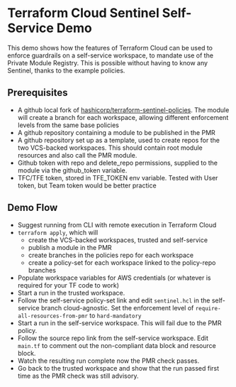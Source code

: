 # Terraform Cloud Sentinel Self-Service Demo

This demo shows how the features of Terraform Cloud can be used to enforce guardrails on a self-service workspace, to mandate use of the Private Module Registry. This is possible without having to know any Sentinel, thanks to the example policies.


## Prerequisites
- A github local fork of [hashicorp/terraform-sentinel-policies](https://github.com/hashicorp/terraform-sentinel-policies). The module will create a branch for each workspace, allowing different enforcement levels from the same base policies
- A github repository containing a module to be published in the PMR
- A github repository set up as a template, used to create repos for the two VCS-backed workspaces. This should contain root module resources and also call the PMR module.
- Github token with repo and delete_repo permissions, supplied to the module via the github_token variable.
- TFC/TFE token, stored in TFE_TOKEN env variable. Tested with User token, but Team token would be better practice


## Demo Flow
- Suggest running from CLI with remote execution in Terraform Cloud 
- `terraform apply`, which will
  - create the VCS-backed workspaces, trusted and self-service
  - publish a module in the PMR
  - create branches in the policies repo for each workspace
  - create a policy-set for each workspace linked to the policy-repo branches 
- Populate workspace variables for AWS credentials (or whatever is required for your TF code to work)
- Start a run in the trusted workspace. 
- Follow the self-service policy-set link and edit `sentinel.hcl` in the self-service branch cloud-agnostic. Set the enforcement level of `require-all-resources-from-pmr` to `hard-mandatory`
- Start a run in the self-service workspace. This will fail due to the PMR policy.
- Follow the source repo link from the self-service workspace. Edit `main.tf` to comment out the non-compliant data block and resource block.
- Watch the resulting run complete now the PMR check passes.
- Go back to the trusted workspace and show that the run passed first time as the PMR check was still advisory.

